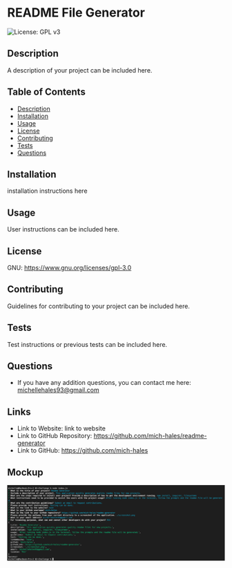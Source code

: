 
# **README File Generator**
    
![License: GPL v3](https://img.shields.io/badge/License-GPLv3-blue.svg)

## Description
A description of your project can be included here.

## Table of Contents
- [Description](#Description)
- [Installation](#Installation)
- [Usage](#Usage)
- [License](#License)
- [Contributing](#Contributing)
- [Tests](#Tests)
- [Questions](#Questions)

## Installation
installation instructions here
    
## Usage
User instructions can be included here. 

## License
GNU:  https://www.gnu.org/licenses/gpl-3.0 
    
## Contributing
Guidelines for contributing to your project can be included here. 

## Tests
Test instructions or previous tests can be included here. 

## Questions
* If you have any addition questions, you can contact me here: michellehales93@gmail.com

## Links
* Link to Website: link to website 
* Link to GitHub Repository: https://github.com/mich-hales/readme-generator
* Link to GitHub: https://github.com/mich-hales

## Mockup
![screenshot of project](./screenshot.png)
